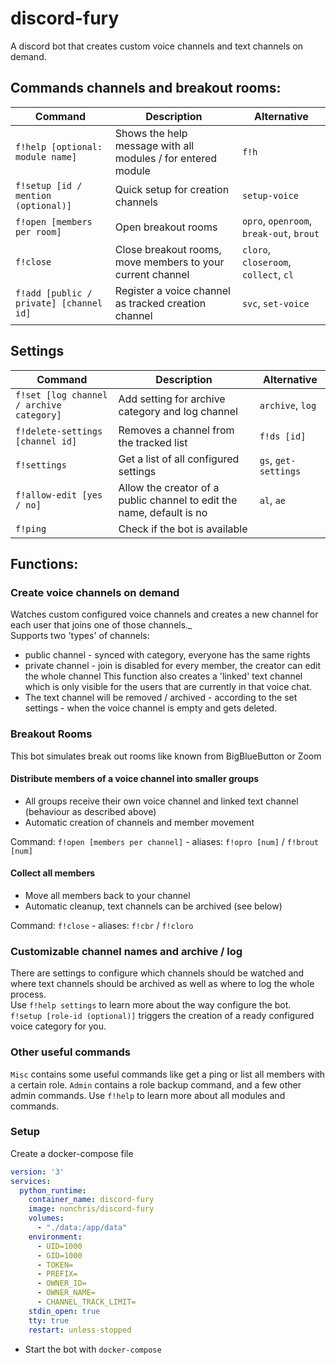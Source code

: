 # discord-fury
A discord bot that creates custom voice channels and text channels on demand.

## Commands channels and breakout rooms:
| Command | Description | Alternative |  
| ------ |   ------ | ------- | 
| `f!help [optional: module name]` | Shows the help message with all modules / for entered module | `f!h` |
| `f!setup [id / mention (optional)]` | Quick setup for creation channels | `setup-voice` |
| `f!open [members per room]` | Open breakout rooms | `opro`, `openroom`, `break-out`, `brout` |
| `f!close` | Close breakout rooms, move members to your current channel | `cloro`, `closeroom`, `collect`, `cl` |
| `f!add [public / private] [channel id]` | Register a voice channel as tracked creation channel | `svc`, `set-voice`|

## Settings
| Command | Description | Alternative |  
| ------ |   ------ | ------- | 
| `f!set [log channel / archive category]` | Add setting for archive category and log channel | `archive`, `log` |
| `f!delete-settings [channel id]` | Removes a channel from the tracked list | `f!ds [id]` |
| `f!settings` | Get a list of all configured settings | `gs`, `get-settings` |
| `f!allow-edit [yes / no]` | Allow the creator of a public channel to edit the name, default is no | `al`, `ae` |
| `f!ping` | Check if the bot is available | |

## Functions:
### Create voice channels on demand
Watches custom configured voice channels and creates a new channel for each user that joins one of those channels._  
Supports two 'types' of channels:
* public channel - synced with category, everyone has the same rights  
* private channel - join is disabled for every member, the creator can edit the whole channel
This function also creates a 'linked' text channel which is only visible for the users that are currently in that voice chat.
* The text channel will be removed / archived - according to the set settings - when the voice channel is empty and gets deleted.

### Breakout Rooms
This bot simulates break out rooms like known from BigBlueButton or Zoom
#### Distribute members of a voice channel into smaller groups 
* All groups receive their own voice channel and linked text channel (behaviour as described above)
* Automatic creation of channels and member movement

Command: `f!open [members per channel]` - aliases: `f!opro [num]` / `f!brout [num]`

#### Collect all members
* Move all members back to your channel
* Automatic cleanup, text channels can be archived (see below)

Command: `f!close` - aliases: `f!cbr` / `f!cloro`

### Customizable channel names and archive / log
There are settings to configure which channels should be watched and where text channels should be archived as well as where to log the whole process.  
Use `f!help settings` to learn more about the way configure the bot.  
`f!setup [role-id (optional)]` triggers the creation of a ready configured voice category for you.

### Other useful commands
`Misc` contains some useful commands like get a ping or list all members with a certain role.
`Admin` contains a role backup command, and a few other admin commands.
Use `f!help` to learn more about all modules and commands.

### Setup
Create a docker-compose file
```yaml
version: '3'
services:
  python_runtime:
    container_name: discord-fury
    image: nonchris/discord-fury
    volumes:
      - "./data:/app/data"
    environment:
      - UID=1000 
      - GID=1000
      - TOKEN=
      - PREFIX=
      - OWNER_ID=
      - OWNER_NAME=
      - CHANNEL_TRACK_LIMIT=
    stdin_open: true
    tty: true
    restart: unless-stopped
```
* Start the bot with `docker-compose`
